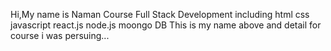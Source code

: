 Hi,My name is Naman
Course
Full Stack Development
including
html
css
javascript
react.js
node.js
moongo DB
This is my name above and detail for course i was persuing...
